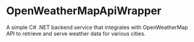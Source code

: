 # OpenWeatherMapApiWrapper
A simple C# .NET backend service that integrates with OpenWeatherMap API to retrieve and serve weather data for various cities.
